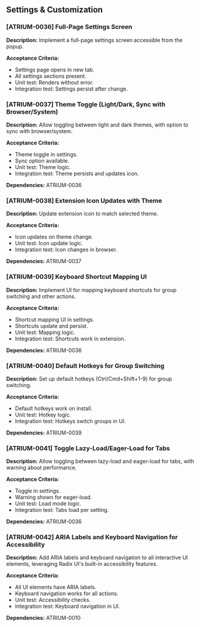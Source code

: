 ## Settings & Customization

### [ATRIUM-0036] Full-Page Settings Screen
**Description:**
Implement a full-page settings screen accessible from the popup.

**Acceptance Criteria:**
- Settings page opens in new tab.
- All settings sections present.
- Unit test: Renders without error.
- Integration test: Settings persist after change.

### [ATRIUM-0037] Theme Toggle (Light/Dark, Sync with Browser/System)
**Description:**
Allow toggling between light and dark themes, with option to sync with browser/system.

**Acceptance Criteria:**
- Theme toggle in settings.
- Sync option available.
- Unit test: Theme logic.
- Integration test: Theme persists and updates icon.

**Dependencies:** ATRIUM-0036

### [ATRIUM-0038] Extension Icon Updates with Theme
**Description:**
Update extension icon to match selected theme.

**Acceptance Criteria:**
- Icon updates on theme change.
- Unit test: Icon update logic.
- Integration test: Icon changes in browser.

**Dependencies:** ATRIUM-0037

### [ATRIUM-0039] Keyboard Shortcut Mapping UI
**Description:**
Implement UI for mapping keyboard shortcuts for group switching and other actions.

**Acceptance Criteria:**
- Shortcut mapping UI in settings.
- Shortcuts update and persist.
- Unit test: Mapping logic.
- Integration test: Shortcuts work in extension.

**Dependencies:** ATRIUM-0036

### [ATRIUM-0040] Default Hotkeys for Group Switching
**Description:**
Set up default hotkeys (Ctrl/Cmd+Shift+1-9) for group switching.

**Acceptance Criteria:**
- Default hotkeys work on install.
- Unit test: Hotkey logic.
- Integration test: Hotkeys switch groups in UI.

**Dependencies:** ATRIUM-0039

### [ATRIUM-0041] Toggle Lazy-Load/Eager-Load for Tabs
**Description:**
Allow toggling between lazy-load and eager-load for tabs, with warning about performance.

**Acceptance Criteria:**
- Toggle in settings.
- Warning shown for eager-load.
- Unit test: Load mode logic.
- Integration test: Tabs load per setting.

**Dependencies:** ATRIUM-0036

### [ATRIUM-0042] ARIA Labels and Keyboard Navigation for Accessibility
**Description:**
Add ARIA labels and keyboard navigation to all interactive UI elements, leveraging Radix UI's built-in accessibility features.

**Acceptance Criteria:**
- All UI elements have ARIA labels.
- Keyboard navigation works for all actions.
- Unit test: Accessibility checks.
- Integration test: Keyboard navigation in UI.

**Dependencies:** ATRIUM-0010